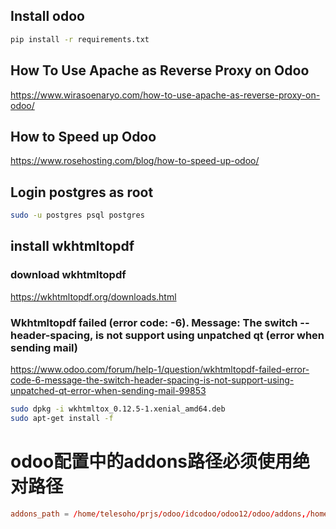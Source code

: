 ## Install odoo

```sh
pip install -r requirements.txt
```

## How To Use Apache as Reverse Proxy on Odoo

https://www.wirasoenaryo.com/how-to-use-apache-as-reverse-proxy-on-odoo/

## How to Speed up Odoo

https://www.rosehosting.com/blog/how-to-speed-up-odoo/

## Login postgres as root

```sh
sudo -u postgres psql postgres
```



## install wkhtmltopdf

### download wkhtmltopdf
https://wkhtmltopdf.org/downloads.html

### Wkhtmltopdf failed (error code: -6). Message: The switch --header-spacing, is not support using unpatched qt (error when sending mail)
https://www.odoo.com/forum/help-1/question/wkhtmltopdf-failed-error-code-6-message-the-switch-header-spacing-is-not-support-using-unpatched-qt-error-when-sending-mail-99853


```sh
sudo dpkg -i wkhtmltox_0.12.5-1.xenial_amd64.deb
sudo apt-get install -f
```


# odoo配置中的addons路径必须使用绝对路径

```conf
addons_path = /home/telesoho/prjs/odoo/idcodoo/odoo12/odoo/addons,/home/telesoho/prjs/odoo/idcodoo/odoo12/addons,/home/telesoho/prjs/odoo/idcodoo/addons
```

